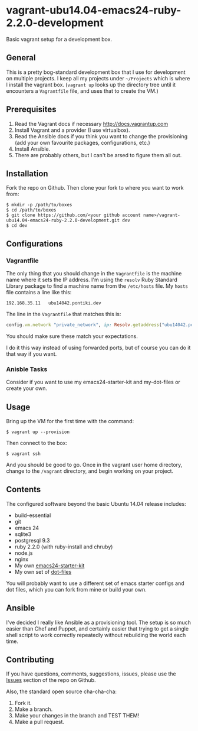 # vagrant-ubu14.04-emacs24-ruby-2.2.0-development
Basic vagrant setup for a development box.

## General

This is a pretty bog-standard development box that I use for
development on multiple projects. I keep all my projects under
`~/Projects` which is where I install the vagrant box. (`vagrant up`
looks up the directory tree until it encounters a `Vagrantfile` file,
and uses that to create the VM.)

## Prerequisites

1. Read the Vagrant docs if necessary <http://docs.vagrantup.com>
1. Install Vagrant and a provider (I use virtualbox).
2. Read the Ansible docs if you think you want to change the
   provisioning (add your own favourite packages, configurations, etc.)
2. Install Ansible.
3. There are probably others, but I can't be arsed to figure them all
   out. 

## Installation

Fork the repo on Github. Then clone your fork to where you want to
work from:

    $ mkdir -p /path/to/boxes
    $ cd /path/to/boxes
    $ git clone https://github.com/<your github account name>/vagrant-ubu14.04-emacs24-ruby-2.2.0-development.git dev
    $ cd dev

## Configurations

### Vagrantfile

The only thing that you should change in the `Vagrantfile` is the
machine name where it sets the IP address. I'm using the `resolv` Ruby
Standard Library package to find a machine name from the `/etc/hosts`
file. My `hosts` file contains a line like this:

```
192.168.35.11	ubu14042.pontiki.dev
```

The line in the `Vagrantfile` that matches this is:

``` ruby
config.vm.network "private_network", ip: Resolv.getaddress("ubu14042.pontiki.dev")
```
  
You should make sure these match your expectations.

I do it this way instead of using forwarded ports, but of course you
can do it that way if you want.

### Anisble Tasks

Consider if you want to use my emacs24-starter-kit and my-dot-files or
create your own.

## Usage

Bring up the VM for the first time with the command:

    $ vagrant up --provision

Then connect to the box:

    $ vagrant ssh

And you should be good to go. Once in the vagrant user home directory,
change to the `/vagrant` directory, and begin working on your project.

## Contents

The configured software beyond the basic Ubuntu 14.04 release
includes:

* build-essential
* git
* emacs 24
* sqlite3
* postgresql 9.3
* ruby 2.2.0 (with ruby-install and chruby)
* node.js
* nginx
* My own [emacs24-starter-kit](https://github.com/tamouse/emacs24-starter-kit)
* My own set of [dot-files](https://github.com/tamouse/my-dot-files)

You will probably want to use a different set of emacs starter configs
and dot files, which you can fork from mine or build your own.

## Ansible

I've decided I really like Ansible as a provisioning tool. The setup
is so much easier than Chef and Puppet, and certainly easier that
trying to get a single shell script to work correctly repeatedly
without rebuilding the world each time.

## Contributing

If you have questions, comments, suggestions, issues, please use the
[Issues](https://github.com/tamouse/vagrant-ubu14.04-emacs24-ruby-2.2.0-development/issues)
section of the repo on Github.

Also, the standard open source cha-cha-cha:

1. Fork it.
2. Make a branch.
3. Make your changes in the branch and TEST THEM!
4. Make a pull request.
